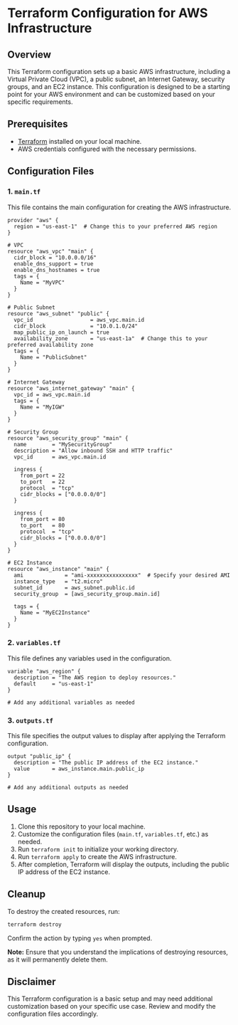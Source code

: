 # Terraform Configuration for AWS Infrastructure

## Overview

This Terraform configuration sets up a basic AWS infrastructure, including a Virtual Private Cloud (VPC), a public subnet, an Internet Gateway, security groups, and an EC2 instance. This configuration is designed to be a starting point for your AWS environment and can be customized based on your specific requirements.

## Prerequisites

- [Terraform](https://www.terraform.io/) installed on your local machine.
- AWS credentials configured with the necessary permissions.

## Configuration Files

### 1. `main.tf`

This file contains the main configuration for creating the AWS infrastructure.

```hcl
provider "aws" {
  region = "us-east-1"  # Change this to your preferred AWS region
}

# VPC
resource "aws_vpc" "main" {
  cidr_block = "10.0.0.0/16"
  enable_dns_support = true
  enable_dns_hostnames = true
  tags = {
    Name = "MyVPC"
  }
}

# Public Subnet
resource "aws_subnet" "public" {
  vpc_id                  = aws_vpc.main.id
  cidr_block              = "10.0.1.0/24"
  map_public_ip_on_launch = true
  availability_zone       = "us-east-1a"  # Change this to your preferred availability zone
  tags = {
    Name = "PublicSubnet"
  }
}

# Internet Gateway
resource "aws_internet_gateway" "main" {
  vpc_id = aws_vpc.main.id
  tags = {
    Name = "MyIGW"
  }
}

# Security Group
resource "aws_security_group" "main" {
  name        = "MySecurityGroup"
  description = "Allow inbound SSH and HTTP traffic"
  vpc_id      = aws_vpc.main.id

  ingress {
    from_port = 22
    to_port   = 22
    protocol  = "tcp"
    cidr_blocks = ["0.0.0.0/0"]
  }

  ingress {
    from_port = 80
    to_port   = 80
    protocol  = "tcp"
    cidr_blocks = ["0.0.0.0/0"]
  }
}

# EC2 Instance
resource "aws_instance" "main" {
  ami             = "ami-xxxxxxxxxxxxxxxx"  # Specify your desired AMI
  instance_type   = "t2.micro"
  subnet_id       = aws_subnet.public.id
  security_group  = [aws_security_group.main.id]

  tags = {
    Name = "MyEC2Instance"
  }
}
```

### 2. `variables.tf`

This file defines any variables used in the configuration.

```hcl
variable "aws_region" {
  description = "The AWS region to deploy resources."
  default     = "us-east-1"
}

# Add any additional variables as needed
```

### 3. `outputs.tf`

This file specifies the output values to display after applying the Terraform configuration.

```hcl
output "public_ip" {
  description = "The public IP address of the EC2 instance."
  value       = aws_instance.main.public_ip
}

# Add any additional outputs as needed
```

## Usage

1. Clone this repository to your local machine.
2. Customize the configuration files (`main.tf`, `variables.tf`, etc.) as needed.
3. Run `terraform init` to initialize your working directory.
4. Run `terraform apply` to create the AWS infrastructure.
5. After completion, Terraform will display the outputs, including the public IP address of the EC2 instance.

## Cleanup

To destroy the created resources, run:

```bash
terraform destroy
```

Confirm the action by typing `yes` when prompted.

**Note:** Ensure that you understand the implications of destroying resources, as it will permanently delete them.

## Disclaimer

This Terraform configuration is a basic setup and may need additional customization based on your specific use case. Review and modify the configuration files accordingly.
